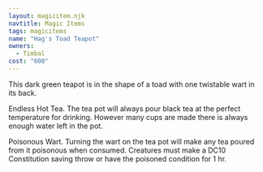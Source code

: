 ```yaml
---
layout: magicitem.njk
navtitle: Magic Items
tags: magicitems
name: "Hag's Toad Teapot"
owners:
  - Timbal
cost: "600"
---
```


This dark green teapot is in the shape of a toad with one twistable wart in its back.

Endless Hot Tea. The tea pot will always pour black tea at the perfect temperature for drinking. However many cups are made there is always enough water left in the pot.

Poisonous Wart. Turning the wart on the tea pot will make any tea poured from it poisonous when consumed. Creatures must make a DC10 Constitution saving throw or have the poisoned condition for 1 hr.